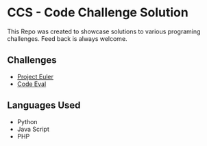 CCS - Code Challenge Solution
===

This Repo was created to showcase solutions to various programing challenges. Feed back is always welcome.

Challenges
----------
- [Project Euler](http://projecteuler.net/about)
- [Code Eval](https://codeeval.com/)

Languages Used
--------------
- Python
- Java Script
- PHP
